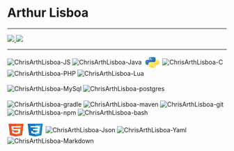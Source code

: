 # Arthur Lisboa

---

<div>
	<a href="" target="_blank">
	<img src="https://github-readme-stats-sigma-five.vercel.app/api?username=ChrisArthLisboa&show_icons=true&theme=midnight-purple&include_all_comits=true&count_private=true" height="175"/>
	<img src="https://github-readme-stats-sigma-five.vercel.app/api/top-langs/?username=ChrisArthLisboa&count_private=true&layout=compact&langs_count=16&theme=midnight-purple"/>
	</a>
</div>

---



<div style="display: inline_block" id="programming">
	<img align="center" alt="ChrisArthLisboa-JS" height="30" width="40" src="https://cdn.jsdelivr.net/gh/devicons/devicon/icons/javascript/javascript-original.svg"/>
	<img align="center" alt="ChrisArthLisboa-Java" height="30" width="40" src="https://cdn.jsdelivr.net/gh/devicons/devicon/icons/java/java-original-wordmark.svg"/>
	<img align="center" alt="ChrisArthLisboa-Python" height="30" width="40" src="https://raw.githubusercontent.com/devicons/devicon/master/icons/python/python-original.svg">
	<img align="center" alt="ChrisArthLisboa-C" height="30" width="40" src="https://raw.githubusercontent.com/jmnote/z-icons/master/svg/c.svg">
	<img align="center" alt="ChrisArthLisboa-PHP" height="30" width="40" src="https://raw.githubusercontent.com/jmnote/z-icons/master/svg/php.svg">
	<img align="center" alt="ChrisArthLisboa-Lua" height="30" width="40" src="https://cdn.jsdelivr.net/gh/devicons/devicon@latest/icons/lua/lua-original.svg" />
</div><br>
<div style="display: inline_block" id="db">
	<img align="center" alt="ChrisArthLisboa-MySql" height="30" width="40" src="https://cdn.jsdelivr.net/gh/devicons/devicon@latest/icons/mysql/mysql-original.svg" />
	<img align="center" alt="ChrisArthLisboa-postgres" height="30" width="40" src="https://cdn.jsdelivr.net/gh/devicons/devicon@latest/icons/postgresql/postgresql-original.svg" />
</div><br>
<div style="display: inline_block" id="others">
	<img align="center" alt="ChrisArthLisboa-gradle" height="30" width="40" src="https://cdn.jsdelivr.net/gh/devicons/devicon@latest/icons/gradle/gradle-original.svg" />
	<img align="center" alt="ChrisArthLisboa-maven" height="30" width="40" src="https://cdn.jsdelivr.net/gh/devicons/devicon@latest/icons/maven/maven-original.svg" />
	<img align="center" alt="ChrisArthLisboa-git" height="30" width="40" src="https://cdn.jsdelivr.net/gh/devicons/devicon@latest/icons/git/git-original.svg" />
	<img align="center" alt="ChrisArthLisboa-npm" height="30" width="40" src="https://cdn.jsdelivr.net/gh/devicons/devicon@latest/icons/npm/npm-original-wordmark.svg" />
	<img align="center" alt="ChrisArthLisboa-bash" height="30" width="40" src="https://cdn.jsdelivr.net/gh/devicons/devicon@latest/icons/bash/bash-original.svg" />
</div><br>
<div style="display: inline_block" id="markup">
	<img align="center" alt="ChrisArthLisboa-HTML" height="30" width="40" src="https://raw.githubusercontent.com/devicons/devicon/master/icons/html5/html5-original.svg">
	<img align="center" alt="ChrisArthLisboa-CSS" height="30" width="40" src="https://raw.githubusercontent.com/devicons/devicon/master/icons/css3/css3-original.svg">
	<img align="center" alt="ChrisArthLisboa-Json" height="30" width="40"  src="https://cdn.jsdelivr.net/gh/devicons/devicon@latest/icons/json/json-original.svg" />
	<img align="center" alt="ChrisArthLisboa-Yaml" height="30" width="40" src="https://cdn.jsdelivr.net/gh/devicons/devicon@latest/icons/yaml/yaml-original.svg" />
	<img align="center" alt="ChrisArthLisboa-Markdown" height="30" width="40" src="https://cdn.jsdelivr.net/gh/devicons/devicon@latest/icons/markdown/markdown-original.svg" />
</div><br>



